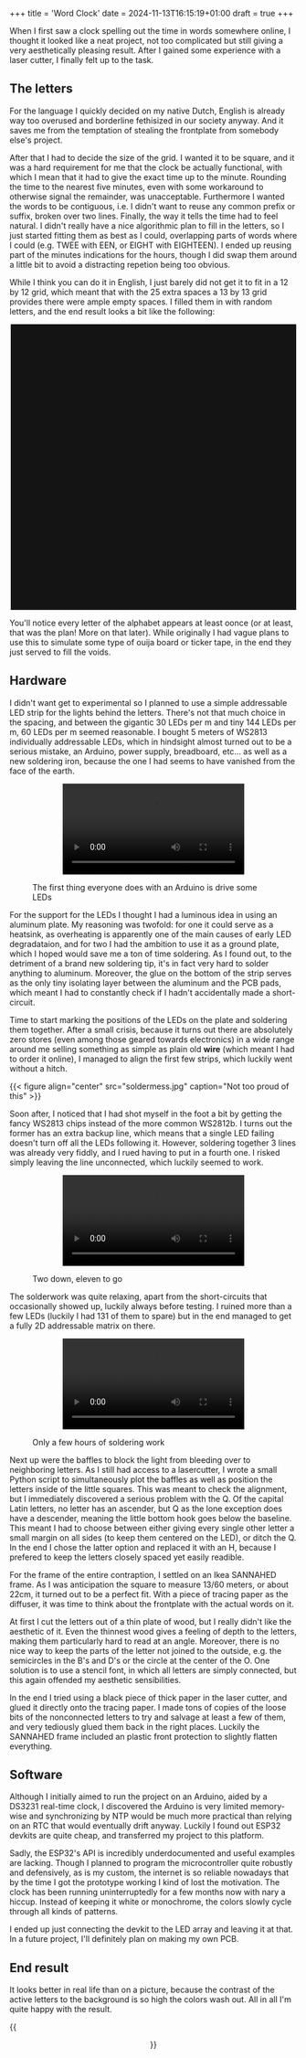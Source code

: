 +++
title = 'Word Clock'
date = 2024-11-13T16:15:19+01:00
draft = true
+++

When I first saw a clock spelling out the time in words somewhere online, I thought it looked like a neat project, not too complicated but still giving a very aesthetically pleasing result. After I gained some experience with a laser cutter, I finally felt up to the task.

## The letters

For the language I quickly decided on my native Dutch, English is already way too overused and borderline fethisized in our society anyway. And it saves me from the temptation of stealing the frontplate from somebody else's project.

After that I had to decide the size of the grid. I wanted it to be square, and it was a hard requirement for me that the clock be actually functional, with which I mean that it had to give the exact time up to the minute. Rounding the time to the nearest five minutes, even with some workaround to otherwise signal the remainder, was unacceptable. Furthermore I wanted the words to be contiguous, i.e. I didn't want to reuse any common prefix or suffix, broken over two lines. Finally, the way it tells the time had to feel natural. I didn't really have a nice algorithmic plan to fill in the letters, so I just started fitting them as best as I could, overlapping parts of words where I could (e.g. TWEE with EEN, or EIGHT with EIGHTEEN). I ended up reusing part of the minutes indications for the hours, though I did swap them around a little bit to avoid a distracting repetion being too obvious.

While I think you can do it in English, I just barely did not get it to fit in a 12 by 12 grid, which meant that with the 25 extra spaces a 13 by 13 grid provides there were ample empty spaces. I filled them in with random letters, and the end result looks a bit like the following:

<style>
    .grid {
        margin: auto;
        display: grid;
        grid-template-columns: repeat(13, 1fr);
        width: 480px;
        height: 480px;
        background-color: rgb(20,20,20);
        padding: 10px;
        line-height: normal;
    }
    .letter {
        display: flex;
        justify-content: center;
        align-items: center;
        font-size: 28px;
        color: grey;
        //font-weight: bold;
        font-family: Monospace;
    }
    .letter.on {
        font-weight: bold;
        color: yellow;
    }
</style>
<div class="grid" id="grid"></div>

<script>
    const ROWS = 13;
    const COLS = ROWS;

    function lookupWord(word, startRow = 0) {
        for (let i = startRow; i < ROWS; i++) {
            for (let j = 0; j < COLS - word.length + 1; j++) {
                if (letters.slice(i*COLS + j, i*COLS + j + word.length) == word) {
                    //console.log("Found " + word + " at " + i + ", " + j);
                    return [i*COLS + j, word.length];
                }
            }
        }
        console.error("No match for " + word);
        return [];
    }

    const letters = ""
+"HETGISKTWAALF"
+"TWEENEGENTIEN"
+"ZEVENTIENDRIE"
+"VIJFLVEERTIEN"
+"ACHTTIENXVIER"
+"ELFMQNZESTIEN"
+"DERTIENUYACHT"
+"TWINTIGMKWART"
+"VOOROVERPHALF"
+"VIERNEGENACHT"
+"TWEENDRIETIEN"
+"TWAALFVIJFELF"
+"ZEVENZESBIUUR";

    const cHET = lookupWord("HET");
    const cIS = lookupWord("IS");
    const cKWART = lookupWord("KWART");
    const cMINUTES = ["", "EEN", "TWEE", "DRIE", "VIER", "VIJF", "ZES", "ZEVEN", "ACHT", "NEGEN", "TIEN", "ELF", "TWAALF", "DERTIEN", "VEERTIEN", "KWART", "ZESTIEN", "ZEVENTIEN", "ACHTTIEN", "NEGENTIEN", "TWINTIG"].map((word) => lookupWord(word));
    const cHALF = lookupWord("HALF");
    const cVOOR = lookupWord("VOOR");
    const cOVER = lookupWord("OVER");
    const cHOURS = ["TWAALF", "EEN", "TWEE", "DRIE", "VIER", "VIJF", "ZES", "ZEVEN", "ACHT", "NEGEN", "TIEN", "ELF", "TWAALF"].map((word) => lookupWord(word,Math.floor(cVOOR[0]/COLS)));
    const cUUR = lookupWord("UUR", ROWS - 1);

    var grid = document.getElementById('grid');
    //grid.style.gridTemplateColumns = 'repeat(' + ROWS + ', 1fr)';

    const gridArray = [];
    for (let row = 0; row < ROWS; row++) {
        const rowArray = [];
        for (let col = 0; col < COLS; col++) {
            const letter = document.createElement('div');
            letter.className = 'letter';
            letter.textContent = letters[row * COLS + col] ; //+ '' + (row*12+col);
            grid.appendChild(letter);
            const coord = document.createElement('div');
            coord.className = 'coord';
            coord.textContent = row*COLS+col;
            //grid.appendChild(coord);
            gridArray.push(letter);
        }
    }

    function getLetter(row, col) {
        if (row >= 0 && row < ROWS && col >= 0 && col < COLS) {
            return gridArray[row*ROWS + col];
        }
        return null;
    }

    function colorWord(word) {
        for (let i = 0; i < word[1]; i++) {
            gridArray[word[0] + i].classList.add("on");
        }
    }

    function colorTime(time) {
        const hours = time.getHours() % 12;
        const minutes = time.getMinutes();

        colorWord(cHET);
        colorWord(cIS);

        if (minutes == 0) {
            colorWord(cHOURS[hours]);
            colorWord(cUUR);
            return;
        } else if (minutes < 20) {
            colorWord(cMINUTES[minutes]);
            colorWord(cOVER);
            colorWord(cHOURS[hours]);
        } else if (minutes < 30) {
            colorWord(cMINUTES[30 - minutes]);
            colorWord(cVOOR);
            colorWord(cHALF);
            colorWord(cHOURS[(hours + 1)%12]);
        } else if (minutes == 30) {
            colorWord(cHALF);
            colorWord(cHOURS[(hours + 1)%12]);
        } else if (minutes < 40) {
            colorWord(cMINUTES[minutes - 30]);
            colorWord(cOVER);
            colorWord(cHALF);
            colorWord(cHOURS[(hours + 1)%12]);
        } else if (minutes < 60) {;
            colorWord(cMINUTES[60 - minutes]);
            colorWord(cVOOR);
            //colorWord(cHALF);
            colorWord(cHOURS[(hours + 1)%12]);
        }
    }

    function updateColors() {
        const now = new Date();
        const seconds = now.getSeconds();
        const minutes = now.getMinutes();
        const hours = now.getHours() % 12;

        gridArray.forEach(letter => letter.classList.remove("on"));

        let randomTime = new Date(Math.random()*86400*1000-3600000);
        colorTime(randomTime);
    }

    setInterval(updateColors, 5000);
    updateColors();
</script>

You'll notice every letter of the alphabet appears at least oonce (or at least, that was the plan! More on that later). While originally I had vague plans to use this to simulate some type of ouija board or ticker tape, in the end they just served to fill the voids.

## Hardware

I didn't want get to experimental so I planned to use a simple addressable LED strip for the lights behind the letters. There's not that much choice in the spacing, and between the gigantic 30 LEDs per m and tiny 144 LEDs per m, 60 LEDs per m seemed reasonable. I bought 5 meters of WS2813 individually addressable LEDs, which in hindsight almost turned out to be a serious mistake, an Arduino, power supply, breadboard, etc... as well as a new soldering iron, because the one I had seems to have vanished from the face of the earth.

<figure class='align-center'>
<video src="firstarduinoleds.mp4" controls style="display:block;margin:auto;width:75%"></video>
<figcaption><p>The first thing everyone does with an Arduino is drive some LEDs</p></figcaption>
</figure>

For the support for the LEDs I thought I had a luminous idea in using an aluminum plate. My reasoning was twofold: for one it could serve as a heatsink, as overheating is apparently one of the main causes of early LED degradataion, and for two I had the ambition to use it as a ground plate, which I hoped would save me a ton of time soldering. As I found out, to the detriment of a brand new soldering tip, it's in fact very hard to solder anything to aluminum. Moreover, the glue on the bottom of the strip serves as the only tiny isolating layer between the aluminum and the PCB pads, which meant I had to constantly check if I hadn't accidentally made a short-circuit.

Time to start marking the positions of the LEDs on the plate and soldering them together. After a small crisis, because it turns out there are absolutely zero stores (even among those geared towards electronics) in a wide range around me selling something as simple as plain old **wire** (which meant I had to order it online), I managed to align the first few strips, which luckily went without a hitch.

{{< figure align="center" src="soldermess.jpg" caption="Not too proud of this" >}}

Soon after, I noticed that I had shot myself in the foot a bit by getting the fancy WS2813 chips instead of the more common WS2812b. I turns out the former has an extra backup line, which means that a single LED failing doesn't turn off all the LEDs following it. However, soldering together 3 lines was already very fiddly, and I rued having to put in a fourth one. I risked simply leaving the line unconnected, which luckily seemed to work.

<figure class='align-center'>
<video src="firststrips.mp4" controls style="display:block;margin:auto;width:75%"></video>
<figcaption><p>Two down, eleven to go</p></figcaption>
</figure>

The solderwork was quite relaxing, apart from the short-circuits that occasionally showed up, luckily always before testing. I ruined more than a few LEDs (luckily I had 131 of them to spare) but in the end managed to get a fully 2D addressable matrix on there.

<figure class='align-center'>
<video src="matrix.mp4" controls style="display:block;margin:auto;width:75%"></video>
<figcaption><p>Only a few hours of soldering work</p></figcaption>
</figure>

Next up were the baffles to block the light from bleeding over to neighboring letters. As I still had access to a lasercutter, I wrote a small Python script to simultaneously plot the baffles as well as position the letters inside of the little squares. This was meant to check the alignment, but I immediately discovered a serious problem with the Q. Of the capital Latin letters, no letter has an ascender, but Q as the lone exception does have a descender, meaning the little bottom hook goes below the baseline. This meant I had to choose between either giving every single other letter a small margin on all sides (to keep them centered on the LED), or ditch the Q. In the end I chose the latter option and replaced it with an H, because I prefered to keep the letters closely spaced yet easily readible.

For the frame of the entire contraption, I settled on an Ikea SANNAHED frame. As I was anticipation the square to measure 13/60 meters, or about 22cm, it turned out to be a perfect fit. With a piece of tracing paper as the diffuser, it was time to think about the frontplate with the actual words on it.

At first I cut the letters out of a thin plate of wood, but I really didn't like the aesthetic of it. Even the thinnest wood gives a feeling of depth to the letters, making them particularly hard to read at an angle. Moreover, there is no nice way to keep the parts of the letter not joined to the outside, e.g. the semicircles in the B's and D's or the circle at the center of the O. One solution is to use a stencil font, in which all letters are simply connected, but this again offended my aesthetic sensibilities.

In the end I tried using a black piece of thick paper in the laser cutter, and glued it directly onto the tracing paper. I made tons of copies of the loose bits of the nonconnected letters to try and salvage at least a few of them, and very tediously glued them back in the right places. Luckily the SANNAHED frame included an plastic front protection to slightly flatten everything.

## Software

Although I initially aimed to run the project on an Arduino, aided by a DS3231 real-time clock, I discovered the Arduino is very limited memory-wise and synchronizing by NTP would be much more practical than relying on an RTC that would eventually drift anyway. Luckily I found out ESP32 devkits are quite cheap, and transferred my project to this platform.

Sadly, the ESP32's API is incredibly underdocumented and useful examples are lacking. Though I planned to program the microcontroller quite robustly and defensively, as is my custom, the internet is so reliable nowadays that by the time I got the prototype working I kind of lost the motivation. The clock has been running uninterruptedly for a few months now with nary a hiccup. Instead of keeping it white or monochrome, the colors slowly cycle through all kinds of patterns.

I ended up just connecting the devkit to the LED array and leaving it at that. In a future project, I'll definitely plan on making my own PCB.

## End result

It looks better in real life than on a picture, because the contrast of the active letters to the background is so high the colors wash out. All in all I'm quite happy with the result.

{{<figure src="endresult.jpg" caption="What it ended up looking like" align="center" >}}
